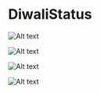 # DiwaliStatus
![Alt text](https://lh3.googleusercontent.com/s-VSC5-wV-Q3Al4FdzizUSsSeZdKm0NtUL-BUekioKYx-O0agEDFoYhFar5Kxky9FlQ?raw=true "Output Image")

![Alt text](https://image.winudf.com/v2/image1/Y29tLnN1YnJhdGd1cHRhLmRpd2FsaXN0YXR1c19zY3JlZW5fMF8xNTQxNDg5MTAxXzA5NQ/screen-0.jpg?h=800&fakeurl=1&type=.jpg?raw=true "Output Image")

![Alt text](https://lh3.googleusercontent.com/jsXwmpPMZVDhyGnaJ4-cyykMpj__a3QA-tmsjDKUg1-PVFzsXkiYm7cLocP_CcleRHtH=w720-h310?raw=true "Output Image")

![Alt text](https://image.winudf.com/v2/image1/Y29tLnN1YnJhdGd1cHRhLmRpd2FsaXN0YXR1c19zY3JlZW5fNF8xNTQxNDg5MTA2XzA3OA/screen-4.jpg?h=800&fakeurl=1&type=.jpg?raw=true "Output Image")
